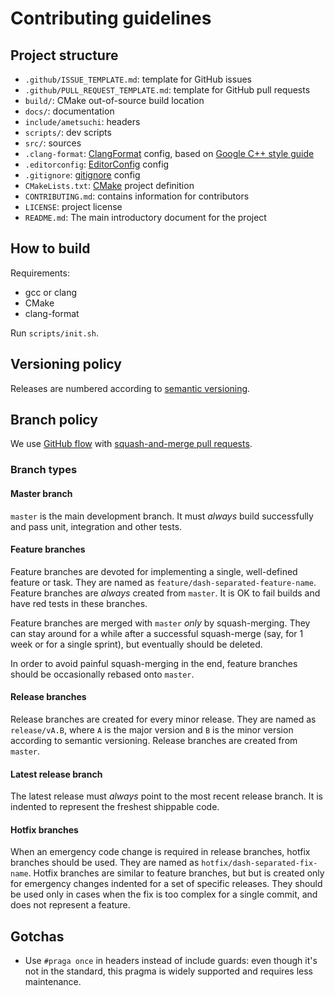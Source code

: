 # Contributing guidelines

## Project structure

- `.github/ISSUE_TEMPLATE.md`: template for GitHub issues
- `.github/PULL_REQUEST_TEMPLATE.md`: template for GitHub pull requests
- `build/`: CMake out-of-source build location
- `docs/`: documentation
- `include/ametsuchi`: headers
- `scripts/`: dev scripts
- `src/`: sources
- `.clang-format`: [ClangFormat](https://clang.llvm.org/docs/ClangFormat.html) config, based on [Google C++ style guide](https://google.github.io/styleguide/cppguide.html)
- `.editorconfig`: [EditorConfig](http://editorconfig.org/) config
- `.gitignore`: [gitignore](https://git-scm.com/docs/gitignore) config
- `CMakeLists.txt`: [CMake](https://cmake.org/) project definition
- `CONTRIBUTING.md`: contains information for contributors
- `LICENSE`: project license
- `README.md`: The main introductory document for the project

## How to build

Requirements:

- gcc or clang
- CMake
- clang-format

Run `scripts/init.sh`.

## Versioning policy

Releases are numbered according to [semantic versioning](http://semver.org/).

## Branch policy

We use [GitHub flow](https://guides.github.com/introduction/flow/) with [squash-and-merge pull requests](https://help.github.com/articles/about-pull-request-merges/#squash-and-merge-your-pull-request-commits).

### Branch types

#### Master branch

`master` is the main development branch.
It must _always_ build successfully and pass unit, integration and other tests.

#### Feature branches

Feature branches are devoted for implementing a single, well-defined feature or task.
They are named as `feature/dash-separated-feature-name`.
Feature branches are _always_ created from `master`.
It is OK to fail builds and have red tests in these branches.

Feature branches are merged with `master` _only_ by squash-merging.
They can stay around for a while after a successful squash-merge (say, for 1 week or for a single sprint), but eventually should be deleted.

In order to avoid painful squash-merging in the end, feature branches should be occasionally rebased onto `master`.

#### Release branches

Release branches are created for every minor release.
They are named as `release/vA.B`, where `A` is the major version and `B` is the minor version according to semantic versioning.
Release branches are created from `master`.

#### Latest release branch

The latest release must _always_ point to the most recent release branch.
It is indented to represent the freshest shippable code.

#### Hotfix branches

When an emergency code change is required in release branches, hotfix branches should be used.
They are named as `hotfix/dash-separated-fix-name`.
Hotfix branches are similar to feature branches, but but is created only for emergency changes indented for a set of specific releases.
They should be used only in cases when the fix is too complex for a single commit, and does not represent a feature.

## Gotchas

- Use `#praga once` in headers instead of include guards: even though it's not in the standard, this pragma is widely supported and requires less maintenance.
